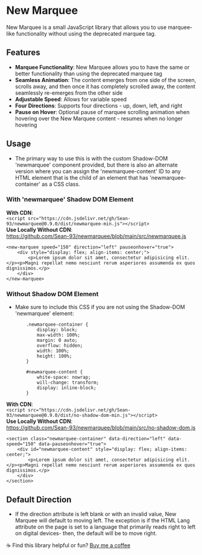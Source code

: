 # New Marquee

New Marquee is a small JavaScript library that allows you to use marquee-like functionality without using the deprecated marquee tag.  

## Features

- **Marquee Functionality**: New Marquee allows you to have the same or better functionality than using the deprecated marquee tag
- **Seamless Animation**: The content emerges from one side of the screen, scrolls away, and then once it has completely scrolled away, the content seamlessly re-emerges from the other side
- **Adjustable Speed**: Allows for variable speed
- **Four Directions**: Supports four directions - up, down, left, and right
- **Pause on Hover**: Optional pause of marquee scrolling animation when hovering over the New Marquee content - resumes when no longer hovering

## Usage

- The primary way to use this is with the custom Shadow-DOM 'newmarquee' component provided, but there is also an alternate version where you can assign the 'newmarquee-content' ID to any HTML element that is the child of an element that has 'newmarquee-container' as a CSS class.

### With 'newmarquee' Shadow DOM Element

**With CDN**:
<br>
```<script src="https://cdn.jsdelivr.net/gh/Sean-93/newmarquee@0.9.0/dist/newmarquee-min.js"></script>```
<br>
**Use Locally Without CDN**:
<br>
https://github.com/Sean-93/newmarquee/blob/main/src/newmarquee.js

    <new-marquee speed="150" direction="left" pauseonhover="true">
        <div style="display: flex; align-items: center;">
            <p>Lorem ipsum dolor sit amet, consectetur adipisicing elit.</p><p>Magni repellat nemo nesciunt rerum asperiores assumenda ex quos dignissimos.</p>
        </div>
    </new-marquee>

### Without Shadow DOM Element

- Make sure to include this CSS if you are not using the Shadow-DOM 'newmarquee' element:

    ```
        .newmarquee-container {
            display: block;
            max-width: 100%;
            margin: 0 auto;
            overflow: hidden;
            width: 100%;
            height: 100%;
        }

        #newmarquee-content {
            white-space: nowrap;
            will-change: transform;
            display: inline-block;
        }

**With CDN**:
<br>
```<script src="https://cdn.jsdelivr.net/gh/Sean-93/newmarquee@0.9.0/dist/no-shadow-dom-min.js"></script>```
<br>
**Use Locally Without CDN**:
<br>
https://github.com/Sean-93/newmarquee/blob/main/src/no-shadow-dom.js

    <section class="newmarquee-container" data-direction="left" data-speed="150" data-pauseonhover="true">
        <div id="newmarquee-content" style="display: flex; align-items: center;">
            <p>Lorem ipsum dolor sit amet, consectetur adipisicing elit.</p><p>Magni repellat nemo nesciunt rerum asperiores assumenda ex quos dignissimos.</p>
        </div>
    </section>

## Default Direction

- If the direction attribute is left blank or with an invalid value, New Marquee will default to moving left.  The exception is if the HTML Lang attribute on the page is set to a language that primarily reads right to left on digital devices- then, the default will be to move right.

☕️ Find this library helpful or fun? [Buy me a coffee](https://buymeacoffee.com/seanrooney)